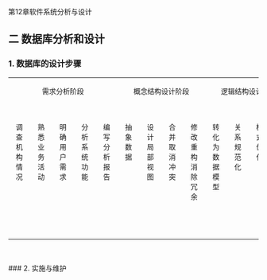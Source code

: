 第12章软件系统分析与设计

## 二 数据库分析和设计

### 1. 数据库的设计步骤

<table width="635">
    <tbody>
        <tr style="height:43px" class="firstRow">
            <td width="173" valign="top" colspan="5" style="padding: 0px 7px; border-width: 1px; border-color: windowtext;">
                <p style="text-align:center">
                    <span style=";font-family:宋体;font-size:14px">需求分析阶段</span>
                </p>
            </td>
            <td width="136" valign="top" colspan="4" style="padding: 0px 7px; border-left: none; border-right-width: 1px; border-right-color: windowtext; border-top-width: 1px; border-top-color: windowtext; border-bottom-width: 1px; border-bottom-color: windowtext;">
                <p style="text-align:center">
                    <span style=";font-family:宋体;font-size:14px">概念结构设计阶段</span>
                </p>
            </td>
            <td width="148" valign="top" colspan="4" style="padding: 0px 7px; border-left: none; border-right-width: 1px; border-right-color: windowtext; border-top-width: 1px; border-top-color: windowtext; border-bottom-width: 1px; border-bottom-color: windowtext;">
                <p style="text-align:center">
                    <span style=";font-family:宋体;font-size:14px">逻辑结构设计阶段</span>
                </p>
            </td>
            <td width="69" valign="top" colspan="2" style="padding: 0px 7px; border-left: none; border-right-width: 1px; border-right-color: windowtext; border-top-width: 1px; border-top-color: windowtext; border-bottom-width: 1px; border-bottom-color: windowtext;">
                <p style="text-align:center">
                    <span style=";font-family:宋体;font-size:14px">物理设计阶段</span>
                </p>
            </td>
            <td width="109" valign="top" colspan="3" style="padding: 0px 7px; border-left: none; border-right-width: 1px; border-right-color: windowtext; border-top-width: 1px; border-top-color: windowtext; border-bottom-width: 1px; border-bottom-color: windowtext;">
                <p style="text-align:center">
                    <span style=";font-family:宋体;font-size:14px">数据库实施</span>
                </p>
            </td>
        </tr>
        <tr style="height:240px">
            <td width="35" valign="top" style="padding: 0px 7px; border-left-width: 1px; border-left-color: windowtext; border-right-width: 1px; border-right-color: windowtext; border-top: none; border-bottom-width: 1px; border-bottom-color: windowtext;">
                <p style="margin-right:8px;margin-left:8px">
                    <span style=";font-family:宋体;font-size:14px">调查机构情况</span>
                </p>
            </td>
            <td width="35" valign="top" style="padding: 0px 7px; border-left: none; border-right-width: 1px; border-right-color: windowtext; border-top: none; border-bottom-width: 1px; border-bottom-color: windowtext;">
                <p style="margin-right:8px;margin-left:8px">
                    <span style=";font-family:宋体;font-size:14px">熟悉业务活动</span>
                </p>
            </td>
            <td width="35" valign="top" style="padding: 0px 7px; border-left: none; border-right-width: 1px; border-right-color: windowtext; border-top: none; border-bottom-width: 1px; border-bottom-color: windowtext;">
                <p style="margin-right:8px;margin-left:8px">
                    <span style=";font-family:宋体;font-size:14px">明确用户需求</span>
                </p>
            </td>
            <td width="35" valign="top" style="padding: 0px 7px; border-left: none; border-right-width: 1px; border-right-color: windowtext; border-top: none; border-bottom-width: 1px; border-bottom-color: windowtext;">
                <p style="margin-right:8px;margin-left:8px">
                    <span style=";font-family:宋体;font-size:14px">分析系统功能</span>
                </p>
            </td>
            <td width="35" valign="top" style="padding: 0px 7px; border-left: none; border-right-width: 1px; border-right-color: windowtext; border-top: none; border-bottom-width: 1px; border-bottom-color: windowtext;">
                <p style="margin-right:8px;margin-left:8px">
                    <span style=";font-family:宋体;font-size:14px">编写分析报告</span>
                </p>
            </td>
            <td width="35" valign="top" style="padding: 0px 7px; border-left: none; border-right-width: 1px; border-right-color: windowtext; border-top-width: 1px; border-top-color: windowtext; border-bottom-width: 1px; border-bottom-color: windowtext;">
                <p style="margin-right:8px;margin-left:8px">
                    <span style=";font-family:宋体;font-size:14px">抽象数据</span>
                </p>
            </td>
            <td width="35" valign="top" style="padding: 0px 7px; border-left: none; border-right-width: 1px; border-right-color: windowtext; border-top-width: 1px; border-top-color: windowtext; border-bottom-width: 1px; border-bottom-color: windowtext;">
                <p style="margin-right:8px;margin-left:8px">
                    <span style=";font-family:宋体;font-size:14px">设计局部视图</span>
                </p>
            </td>
            <td width="35" valign="top" style="padding: 0px 7px; border-left: none; border-right-width: 1px; border-right-color: windowtext; border-top-width: 1px; border-top-color: windowtext; border-bottom-width: 1px; border-bottom-color: windowtext;">
                <p style="margin-right:8px;margin-left:8px">
                    <span style=";font-family:宋体;font-size:14px">合并取消冲突</span>
                </p>
            </td>
            <td width="32" valign="top" style="padding: 0px 7px; border-left: none; border-right-width: 1px; border-right-color: windowtext; border-top-width: 1px; border-top-color: windowtext; border-bottom-width: 1px; border-bottom-color: windowtext;">
                <p style="margin-right:8px;margin-left:8px">
                    <span style=";font-family:宋体;font-size:14px">修改重构消除冗余</span>
                </p>
            </td>
            <td width="37" valign="top" style="padding: 0px 7px; border-left: none; border-right-width: 1px; border-right-color: windowtext; border-top-width: 1px; border-top-color: windowtext; border-bottom-width: 1px; border-bottom-color: windowtext;">
                <p style="margin-right:8px;margin-left:8px">
                    <span style=";font-family:宋体;font-size:14px">转化为数据模型</span>
                </p>
            </td>
            <td width="35" valign="top" style="padding: 0px 7px; border-left: none; border-right-width: 1px; border-right-color: windowtext; border-top-width: 1px; border-top-color: windowtext; border-bottom-width: 1px; border-bottom-color: windowtext;">
                <p style="margin-right:8px;margin-left:8px">
                    <span style=";font-family:宋体;font-size:14px">关系规范化</span>
                </p>
            </td>
            <td width="35" valign="top" style="padding: 0px 7px; border-left: none; border-right-width: 1px; border-right-color: windowtext; border-top-width: 1px; border-top-color: windowtext; border-bottom-width: 1px; border-bottom-color: windowtext;">
                <p style="margin-right:8px;margin-left:8px">
                    <span style=";font-family:宋体;font-size:14px">模式优化</span>
                </p>
            </td>
            <td width="41" valign="top" style="padding: 0px 7px; border-left: none; border-right-width: 1px; border-right-color: windowtext; border-top-width: 1px; border-top-color: windowtext; border-bottom-width: 1px; border-bottom-color: windowtext;">
                <p style="margin-right:8px;margin-left:8px">
                    <span style=";font-family:宋体;font-size:14px">设计用户子模型</span>
                </p>
            </td>
            <td width="36" valign="top" style="padding: 0px 7px; border-left: none; border-right-width: 1px; border-right-color: windowtext; border-top-width: 1px; border-top-color: windowtext; border-bottom-width: 1px; border-bottom-color: windowtext;">
                <p style="margin-right:8px;margin-left:8px">
                    <span style=";font-family:宋体;font-size:14px">确定数据库物理模型</span>
                </p>
            </td>
            <td width="32" valign="top" style="padding: 0px 7px; border-left: none; border-right-width: 1px; border-right-color: windowtext; border-top-width: 1px; border-top-color: windowtext; border-bottom-width: 1px; border-bottom-color: windowtext;">
                <p style="margin-right:8px;margin-left:8px">
                    <span style=";font-family:宋体;font-size:14px">评价数据库物理模型</span>
                </p>
            </td>
            <td width="40" valign="top" style="padding: 0px 7px; border-left: none; border-right-width: 1px; border-right-color: windowtext; border-top-width: 1px; border-top-color: windowtext; border-bottom-width: 1px; border-bottom-color: windowtext;">
                <p style="margin-right:8px;margin-left:8px">
                    <span style=";font-family:宋体;font-size:14px">定义数据库</span>
                </p>
            </td>
            <td width="35" valign="top" style="padding: 0px 7px; border-left: none; border-right-width: 1px; border-right-color: windowtext; border-top-width: 1px; border-top-color: windowtext; border-bottom-width: 1px; border-bottom-color: windowtext;">
                <p style="margin-right:8px;margin-left:8px">
                    <span style=";font-family:宋体;font-size:14px">数据库装入<span style="font-family:Calibri">/</span><span style="font-family:宋体">编写应用程序</span></span>
                </p>
            </td>
            <td width="34" valign="top" style="padding: 0px 7px; border-left: none; border-right-width: 1px; border-right-color: windowtext; border-top-width: 1px; border-top-color: windowtext; border-bottom-width: 1px; border-bottom-color: windowtext;">
                <p style="margin-right:8px;margin-left:8px">
                    <span style=";font-family:宋体;font-size:14px">数据库试运行</span>
                </p>
            </td>
        </tr>
    </tbody>
</table>
<p>
    <br/>
</p>
### 2. 实施与维护